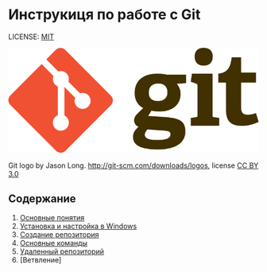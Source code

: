 # Инструкиця по работе с Git


LICENSE: [MIT](/license.md)

![](/assets/git_logo.png)

Git logo by Jason Long. http://git-scm.com/downloads/logos,  license [CC BY 3.0](https://creativecommons.org/licenses/by/3.0/)

## Содержание
1. [Основные понятия](/Basic-concepts.md)
2. [Установка и настройка в Windows](/install.md)
3. [Создание репозитория](/create-repository.md)
4. [Основные команды](/main-commands.md)
5. [Удаленный репозиторий](/remote-repository.md)
6. [Ветвление]